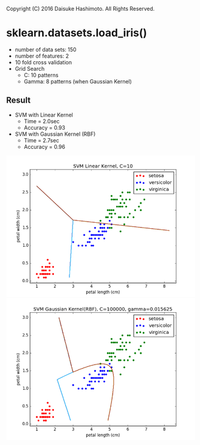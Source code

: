 Copyright (C) 2016 Daisuke Hashimoto. All Rights Reserved.
# sklearn.datasets.load_iris()
* number of data sets: 150
* number of features: 2
* 10 fold cross validation
* Grid Search
  * C: 10 patterns
  * Gamma: 8 patterns (when Gaussian Kernel)

## Result
* SVM with Linear Kernel
  * Time = 2.0sec
  * Accuracy = 0.93
* SVM with Gaussian Kernel (RBF)
  * Time = 2.7sec
  * Accuracy = 0.96

![Linear Kernel](SVM_Linear_single.png)
![Gaussian Kernel](SVM_RBF.png)
